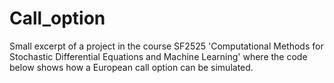 # Call_option
Small excerpt of a project in the course SF2525 'Computational Methods for Stochastic Differential Equations and Machine Learning' where the code below shows how a European call option can be simulated. 
